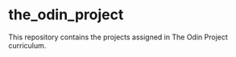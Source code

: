 # the_odin_project

This repository contains the projects assigned in The Odin Project curriculum. 
